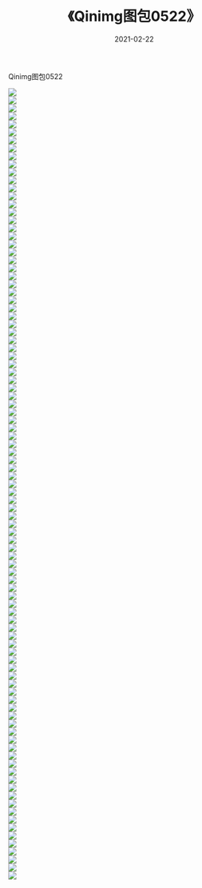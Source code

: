 ﻿---
layout: post
title:  《Qinimg图包0522》
date:   2021-02-22
img: http://imgx.orgx.ga/Qinimg图包/Qinimg图包0522/000.jpg
categories: [美女, 清纯, 唯美]
---

Qinimg图包0522

 ![](http://imgx.orgx.ga/Qinimg图包/Qinimg图包0522/001.jpg) <br>![](http://imgx.orgx.ga/Qinimg图包/Qinimg图包0522/002.jpg) <br>![](http://imgx.orgx.ga/Qinimg图包/Qinimg图包0522/003.jpg) <br>![](http://imgx.orgx.ga/Qinimg图包/Qinimg图包0522/004.jpg) <br>![](http://imgx.orgx.ga/Qinimg图包/Qinimg图包0522/005.jpg) <br>![](http://imgx.orgx.ga/Qinimg图包/Qinimg图包0522/006.jpg) <br>![](http://imgx.orgx.ga/Qinimg图包/Qinimg图包0522/007.jpg) <br>![](http://imgx.orgx.ga/Qinimg图包/Qinimg图包0522/008.jpg) <br>![](http://imgx.orgx.ga/Qinimg图包/Qinimg图包0522/009.jpg) <br>![](http://imgx.orgx.ga/Qinimg图包/Qinimg图包0522/010.jpg) <br>![](http://imgx.orgx.ga/Qinimg图包/Qinimg图包0522/011.jpg) <br>![](http://imgx.orgx.ga/Qinimg图包/Qinimg图包0522/012.jpg) <br>![](http://imgx.orgx.ga/Qinimg图包/Qinimg图包0522/013.jpg) <br>![](http://imgx.orgx.ga/Qinimg图包/Qinimg图包0522/014.jpg) <br>![](http://imgx.orgx.ga/Qinimg图包/Qinimg图包0522/015.jpg) <br>![](http://imgx.orgx.ga/Qinimg图包/Qinimg图包0522/016.jpg) <br>![](http://imgx.orgx.ga/Qinimg图包/Qinimg图包0522/017.jpg) <br>![](http://imgx.orgx.ga/Qinimg图包/Qinimg图包0522/018.jpg) <br>![](http://imgx.orgx.ga/Qinimg图包/Qinimg图包0522/019.jpg) <br>![](http://imgx.orgx.ga/Qinimg图包/Qinimg图包0522/020.jpg) <br>![](http://imgx.orgx.ga/Qinimg图包/Qinimg图包0522/021.jpg) <br>![](http://imgx.orgx.ga/Qinimg图包/Qinimg图包0522/022.jpg) <br>![](http://imgx.orgx.ga/Qinimg图包/Qinimg图包0522/023.jpg) <br>![](http://imgx.orgx.ga/Qinimg图包/Qinimg图包0522/024.jpg) <br>![](http://imgx.orgx.ga/Qinimg图包/Qinimg图包0522/025.jpg) <br>![](http://imgx.orgx.ga/Qinimg图包/Qinimg图包0522/026.jpg) <br>![](http://imgx.orgx.ga/Qinimg图包/Qinimg图包0522/027.jpg) <br>![](http://imgx.orgx.ga/Qinimg图包/Qinimg图包0522/028.jpg) <br>![](http://imgx.orgx.ga/Qinimg图包/Qinimg图包0522/029.jpg) <br>![](http://imgx.orgx.ga/Qinimg图包/Qinimg图包0522/030.jpg) <br>![](http://imgx.orgx.ga/Qinimg图包/Qinimg图包0522/031.jpg) <br>![](http://imgx.orgx.ga/Qinimg图包/Qinimg图包0522/032.jpg) <br>![](http://imgx.orgx.ga/Qinimg图包/Qinimg图包0522/033.jpg) <br>![](http://imgx.orgx.ga/Qinimg图包/Qinimg图包0522/034.jpg) <br>![](http://imgx.orgx.ga/Qinimg图包/Qinimg图包0522/035.jpg) <br>![](http://imgx.orgx.ga/Qinimg图包/Qinimg图包0522/036.jpg) <br>![](http://imgx.orgx.ga/Qinimg图包/Qinimg图包0522/037.jpg) <br>![](http://imgx.orgx.ga/Qinimg图包/Qinimg图包0522/038.jpg) <br>![](http://imgx.orgx.ga/Qinimg图包/Qinimg图包0522/039.jpg) <br>![](http://imgx.orgx.ga/Qinimg图包/Qinimg图包0522/040.jpg) <br>![](http://imgx.orgx.ga/Qinimg图包/Qinimg图包0522/041.jpg) <br>![](http://imgx.orgx.ga/Qinimg图包/Qinimg图包0522/042.jpg) <br>![](http://imgx.orgx.ga/Qinimg图包/Qinimg图包0522/043.jpg) <br>![](http://imgx.orgx.ga/Qinimg图包/Qinimg图包0522/044.jpg) <br>![](http://imgx.orgx.ga/Qinimg图包/Qinimg图包0522/045.jpg) <br>![](http://imgx.orgx.ga/Qinimg图包/Qinimg图包0522/046.jpg) <br>![](http://imgx.orgx.ga/Qinimg图包/Qinimg图包0522/047.jpg) <br>![](http://imgx.orgx.ga/Qinimg图包/Qinimg图包0522/048.jpg) <br>![](http://imgx.orgx.ga/Qinimg图包/Qinimg图包0522/049.jpg) <br>![](http://imgx.orgx.ga/Qinimg图包/Qinimg图包0522/050.jpg) <br>![](http://imgx.orgx.ga/Qinimg图包/Qinimg图包0522/051.jpg) <br>![](http://imgx.orgx.ga/Qinimg图包/Qinimg图包0522/052.jpg) <br>![](http://imgx.orgx.ga/Qinimg图包/Qinimg图包0522/053.jpg) <br>![](http://imgx.orgx.ga/Qinimg图包/Qinimg图包0522/054.jpg) <br>![](http://imgx.orgx.ga/Qinimg图包/Qinimg图包0522/055.jpg) <br>![](http://imgx.orgx.ga/Qinimg图包/Qinimg图包0522/056.jpg) <br>![](http://imgx.orgx.ga/Qinimg图包/Qinimg图包0522/057.jpg) <br>![](http://imgx.orgx.ga/Qinimg图包/Qinimg图包0522/058.jpg) <br>![](http://imgx.orgx.ga/Qinimg图包/Qinimg图包0522/059.jpg) <br>![](http://imgx.orgx.ga/Qinimg图包/Qinimg图包0522/060.jpg) <br>![](http://imgx.orgx.ga/Qinimg图包/Qinimg图包0522/061.jpg) <br>![](http://imgx.orgx.ga/Qinimg图包/Qinimg图包0522/062.jpg) <br>![](http://imgx.orgx.ga/Qinimg图包/Qinimg图包0522/063.jpg) <br>![](http://imgx.orgx.ga/Qinimg图包/Qinimg图包0522/064.jpg) <br>![](http://imgx.orgx.ga/Qinimg图包/Qinimg图包0522/065.jpg) <br>![](http://imgx.orgx.ga/Qinimg图包/Qinimg图包0522/066.jpg) <br>![](http://imgx.orgx.ga/Qinimg图包/Qinimg图包0522/067.jpg) <br>![](http://imgx.orgx.ga/Qinimg图包/Qinimg图包0522/068.jpg) <br>![](http://imgx.orgx.ga/Qinimg图包/Qinimg图包0522/069.jpg) <br>![](http://imgx.orgx.ga/Qinimg图包/Qinimg图包0522/070.jpg) <br>![](http://imgx.orgx.ga/Qinimg图包/Qinimg图包0522/071.jpg) <br>![](http://imgx.orgx.ga/Qinimg图包/Qinimg图包0522/072.jpg) <br>![](http://imgx.orgx.ga/Qinimg图包/Qinimg图包0522/073.jpg) <br>![](http://imgx.orgx.ga/Qinimg图包/Qinimg图包0522/074.jpg) <br>![](http://imgx.orgx.ga/Qinimg图包/Qinimg图包0522/075.jpg) <br>![](http://imgx.orgx.ga/Qinimg图包/Qinimg图包0522/076.jpg) <br>![](http://imgx.orgx.ga/Qinimg图包/Qinimg图包0522/077.jpg) <br>![](http://imgx.orgx.ga/Qinimg图包/Qinimg图包0522/078.jpg) <br>![](http://imgx.orgx.ga/Qinimg图包/Qinimg图包0522/079.jpg) <br>![](http://imgx.orgx.ga/Qinimg图包/Qinimg图包0522/080.jpg) <br>![](http://imgx.orgx.ga/Qinimg图包/Qinimg图包0522/081.jpg) <br>![](http://imgx.orgx.ga/Qinimg图包/Qinimg图包0522/082.jpg) <br>![](http://imgx.orgx.ga/Qinimg图包/Qinimg图包0522/083.jpg) <br>![](http://imgx.orgx.ga/Qinimg图包/Qinimg图包0522/084.jpg) <br>![](http://imgx.orgx.ga/Qinimg图包/Qinimg图包0522/085.jpg) <br>![](http://imgx.orgx.ga/Qinimg图包/Qinimg图包0522/086.jpg) <br>![](http://imgx.orgx.ga/Qinimg图包/Qinimg图包0522/087.jpg) <br>![](http://imgx.orgx.ga/Qinimg图包/Qinimg图包0522/088.jpg) <br>![](http://imgx.orgx.ga/Qinimg图包/Qinimg图包0522/089.jpg) <br>![](http://imgx.orgx.ga/Qinimg图包/Qinimg图包0522/090.jpg) <br>![](http://imgx.orgx.ga/Qinimg图包/Qinimg图包0522/091.jpg) <br>![](http://imgx.orgx.ga/Qinimg图包/Qinimg图包0522/092.jpg) <br>![](http://imgx.orgx.ga/Qinimg图包/Qinimg图包0522/093.jpg) <br>![](http://imgx.orgx.ga/Qinimg图包/Qinimg图包0522/094.jpg) <br>![](http://imgx.orgx.ga/Qinimg图包/Qinimg图包0522/095.jpg) <br>![](http://imgx.orgx.ga/Qinimg图包/Qinimg图包0522/096.jpg) <br>![](http://imgx.orgx.ga/Qinimg图包/Qinimg图包0522/097.jpg) <br>![](http://imgx.orgx.ga/Qinimg图包/Qinimg图包0522/098.jpg) <br>![](http://imgx.orgx.ga/Qinimg图包/Qinimg图包0522/099.jpg) <br>